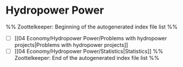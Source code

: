 # Hydropower Power
%% Zoottelkeeper: Beginning of the autogenerated index file list  %%
- [ ]  [[04 Economy/Hydropower Power/Problems with hydropower projects|Problems with hydropower projects]]
- [ ]  [[04 Economy/Hydropower Power/Statistics|Statistics]]
%% Zoottelkeeper: End of the autogenerated index file list  %%
